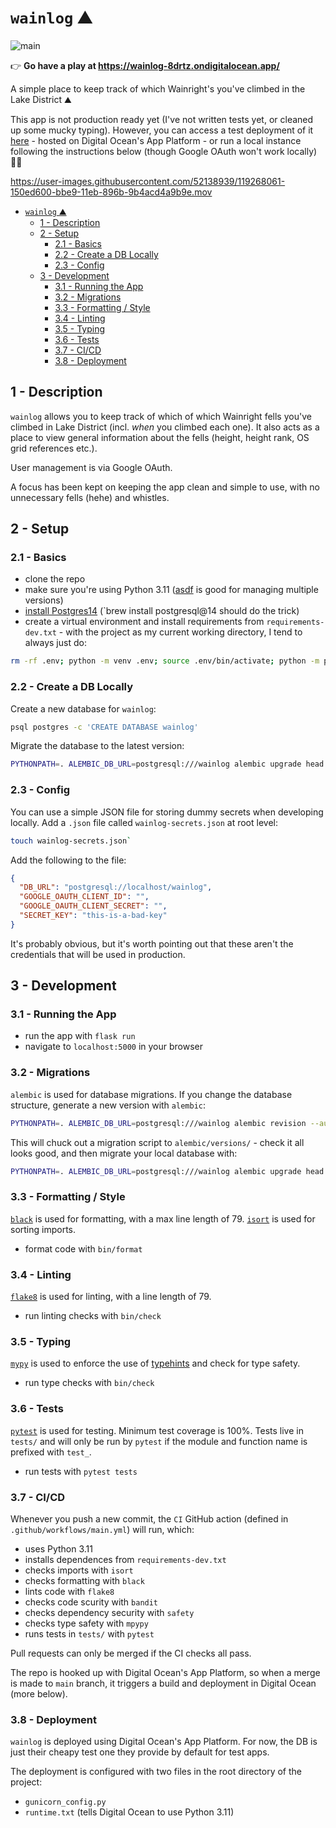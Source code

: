 # `wainlog` ⛰

![main](https://github.com/figchutney/wainlog/actions/workflows/main.yml/badge.svg)

👉 **Go have a play at https://wainlog-8drtz.ondigitalocean.app/**

A simple place to keep track of which Wainright's you've climbed in the Lake District ⛰

This app is not production ready yet (I've not written tests yet, or cleaned up some mucky typing). However, you can access a test deployment of it [here](https://wainlog-8drtz.ondigitalocean.app/) - hosted on Digital Ocean's App Platform - or run a local instance following the instructions below (though Google OAuth won't work locally) 🤸‍♀️

https://user-images.githubusercontent.com/52138939/119268061-150ed600-bbe9-11eb-896b-9b4acd4a9b9e.mov

- [`wainlog` ⛰](#wainlog-)
  - [1 - Description](#1---description)
  - [2 - Setup](#2---setup)
    - [2.1 - Basics](#21---basics)
    - [2.2 - Create a DB Locally](#22---create-a-db-locally)
    - [2.3 - Config](#23---config)
  - [3 - Development](#3---development)
    - [3.1 - Running the App](#31---running-the-app)
    - [3.2 - Migrations](#32---migrations)
    - [3.3 - Formatting / Style](#33---formatting--style)
    - [3.4 - Linting](#34---linting)
    - [3.5 - Typing](#35---typing)
    - [3.6 - Tests](#36---tests)
    - [3.7 - CI/CD](#37---cicd)
    - [3.8 - Deployment](#38---deployment)

## 1 - Description

`wainlog` allows you to keep track of which of which Wainright fells you've climbed in Lake District (incl. *when* you climbed each one). It also acts as a place to view general information about the fells (height, height rank, OS grid references etc.).

User management is via Google OAuth.

A focus has been kept on keeping the app clean and simple to use, with no unnecessary fells (hehe) and whistles.

## 2 - Setup

### 2.1 - Basics

- clone the repo
- make sure you're using Python 3.11 ([asdf](https://asdf-vm.com/#/) is good for managing multiple versions)
- [install Postgres14](https://formulae.brew.sh/formula/postgresql@14) (`brew install postgresql@14 should do the trick)
- create a virtual environment and install requirements from `requirements-dev.txt` - with the project as my current working directory, I tend to always just do:

```zsh
rm -rf .env; python -m venv .env; source .env/bin/activate; python -m pip install -U pip; python -m pip install -r requirements-dev.txt;
```

### 2.2 - Create a DB Locally

Create a new database for `wainlog`:

```zsh
psql postgres -c 'CREATE DATABASE wainlog'
```

Migrate the database to the latest version:

```zsh
PYTHONPATH=. ALEMBIC_DB_URL=postgresql:///wainlog alembic upgrade head
```

### 2.3 - Config

You can use a simple JSON file for storing dummy secrets when developing locally. Add a `.json` file called `wainlog-secrets.json` at root level:

```zsh
touch wainlog-secrets.json`
```

Add the following to the file:

```json
{   
  "DB_URL": "postgresql://localhost/wainlog",
  "GOOGLE_OAUTH_CLIENT_ID": "",
  "GOOGLE_OAUTH_CLIENT_SECRET": "",
  "SECRET_KEY": "this-is-a-bad-key"
}
```

It's probably obvious, but it's worth pointing out that these aren't the credentials that will be used in production.

## 3 - Development

### 3.1 - Running the App

- run the app with `flask run`
- navigate to `localhost:5000` in your browser

### 3.2 - Migrations

`alembic` is used for database migrations. If you change the database structure, generate a new version with `alembic`:

```zsh
PYTHONPATH=. ALEMBIC_DB_URL=postgresql:///wainlog alembic revision --autogenerate -m 'some boring short description'
```

This will chuck out a migration script to `alembic/versions/` - check it all looks good, and then migrate your local database with:

```zsh
PYTHONPATH=. ALEMBIC_DB_URL=postgresql:///wainlog alembic upgrade head
```

### 3.3 - Formatting / Style

[`black`](https://github.com/psf/black) is used for formatting, with a max line length of 79. [`isort`](https://pycqa.github.io/isort/) is used for sorting imports.

- format code with `bin/format`

### 3.4 - Linting

[`flake8`](https://flake8.pycqa.org/en/latest/) is used for linting, with a line length of 79.

- run linting checks with `bin/check`

### 3.5 - Typing

[`mypy`](http://mypy-lang.org/) is used to enforce the use of [typehints](https://www.python.org/dev/peps/pep-0484/) and check for type safety.

- run type checks with `bin/check`

### 3.6 - Tests

[`pytest`](https://docs.pytest.org/en/stable/index.html) is used for testing. Minimum test coverage is 100%. Tests live in `tests/` and will only be run by `pytest` if the module and function name is prefixed with `test_`. 

- run tests with `pytest tests`

### 3.7 - CI/CD

Whenever you push a new commit, the `CI` GitHub action (defined in `.github/workflows/main.yml`) will run, which:

- uses Python 3.11
- installs dependences from `requirements-dev.txt`
- checks imports with `isort`
- checks formatting with `black`
- lints code with `flake8`
- checks code scurity with `bandit`
- checks dependency security with `safety`
- checks type safety with `mpypy`
- runs tests in `tests/` with `pytest`

Pull requests can only be merged if the CI checks all pass.

The repo is hooked up with Digital Ocean's App Platform, so when a merge is made to `main` branch, it triggers a build and deployment in Digital Ocean (more below).

### 3.8 - Deployment

`wainlog` is deployed using Digital Ocean's App Platform. For now, the DB is just their cheapy test one they provide by default for test apps.

The deployment is configured with two files in the root directory of the project:

- `gunicorn_config.py`
- `runtime.txt` (tells Digital Ocean to use Python 3.11)
